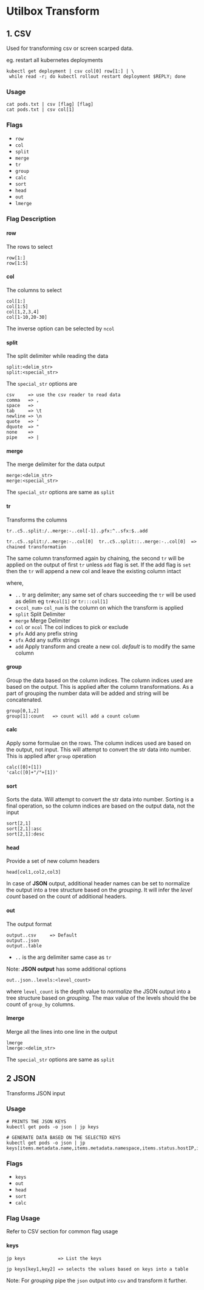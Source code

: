 # Utilbox Transform

## 1. CSV

Used for transforming csv or screen scarped data.

eg. restart all kubernetes deployments

```
kubectl get deployment | csv col[0] row[1:] | \
 while read -r; do kubectl rollout restart deployment $REPLY; done
```

### Usage

```
cat pods.txt | csv [flag] [flag]
cat pods.txt | csv col[1]
```

### Flags

- `row`
- `col`
- `split`
- `merge`
- `tr`
- `group`
- `calc`
- `sort`
- `head`
- `out`
- `lmerge`

### Flag Description

#### row

The rows to select

```
row[1:]
row[1:5]
```

#### col

The columns to select

```
col[1:]
col[1:5]
col[1,2,3,4]
col[1-10,20-30]
```

The inverse option can be selected by `ncol`

#### split

The split delimiter while reading the data

```
split:<delim_str>
split:<special_str>
```

The `special_str` options are

```
csv     => use the csv reader to read data
comma   => ,
space   => 
tab     => \t
newline => \n
quote   => '
dquote  => "
none    =>
pipe    => |
```

#### merge

The merge delimiter for the data output

```
merge:<delim_str>
merge:<special_str>
```

The `special_str` options are same as `split`

#### tr

Transforms the columns

```
tr..c5..split:/..merge:-..col[-1]..pfx:^..sfx:$..add

tr..c5..split:/..merge:-..col[0]  tr..c5..split::..merge:-..col[0]  => chained transformation 
```

The same column transformed again by chaining, the second `tr` will be applied on the output of first `tr`
unless `add` flag is set. If the add flag is `set` then the `tr` will append a new col and leave the existing column
intact

where,

- `..`            tr arg delimiter; any same set of chars succeeding the `tr` will be used as delim eg `tr#col[1]`
  or `tr:::col[1]`
- `c<col_num>`    `col_num` is the column on which the transform is applied
- `split`         Split Delimiter
- `merge`         Merge Delimiter
- `col` or `ncol` The col indices to pick or exclude
- `pfx`           Add any prefix string
- `sfx`           Add any suffix strings
- `add`           Apply transform and create a new col. _default_ is to modify the same column

#### group

Group the data based on the column indices. The column indices used are based on the output. This is applied after the
column transformations. As a part of grouping the number data will be added and string will be concatenated.

```
group[0,1,2]
group[1]:count   => count will add a count column
```

#### calc

Apply some formulae on the rows. The column indices used are based on the output, not input. This will attempt to
convert the str data into number. This is applied after `group` operation

```
calc([0]+[1])
'calc([0]+"/"+[1])'
```

#### sort

Sorts the data. Will attempt to convert the str data into number. Sorting is a final operation, so the column indices
are based on the output data, not the input

```
sort[2,1]
sort[2,1]:asc
sort[2,1]:desc
```

#### head

Provide a set of new column headers

```
head[col1,col2,col3]
```

In case of **JSON** output, additional header names can be set to normalize the output into a tree structure based on
the _grouping_. It will infer the _level count_ based on the count of additional headers.

#### out

The output format

```
output..csv     => Default
output..json    
output..table
```

- `..` is the arg delimiter same case as `tr`

Note: **JSON output** has some additional options

```
out..json..levels:<level_count>
```

where `level_count` is the depth value to _normalize_ the JSON output into a tree structure based on _grouping_. The max
value of the levels should the be count of `group_by` columns.

#### lmerge

Merge all the lines into one line in the output

```
lmerge
lmerge:<delim_str>
```

The `special_str` options are same as `split`

## 2 JSON

Transforms JSON input

### Usage

```
# PRINTS THE JSON KEYS
kubectl get pods -o json | jp keys

# GENERATE DATA BASED ON THE SELECTED KEYS 
kubectl get pods -o json | jp keys[items.metadata.name,items.metadata.namespace,items.status.hostIP,items.status.podIP]
```

### Flags

- `keys`
- `out`
- `head`
- `sort`
- `calc`

### Flag Usage

Refer to CSV section for common flag usage

#### keys

```
jp keys            => List the keys

jp keys[key1,key2] => selects the values based on keys into a table 
```
Note: For _grouping_ pipe the `json` output into `csv` and transform it further. 